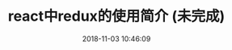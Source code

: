 ---
title: react中redux的使用简介 (未完成)
date: 2018-11-03 10:46:09
tags: [React, Redux]
categories: [React]
description: react中redux的使用简介
---
